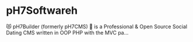 # pH7Softwareh
😻 pH7Builder (formerly pH7CMS) 👫 is a Professional &amp; Open Source Social Dating CMS written in OOP PHP with the MVC pa…
